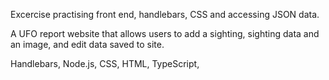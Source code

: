 Excercise practising front end, handlebars, CSS and accessing JSON data. 

A UFO report website that allows users to add a sighting, sighting data and an image, and edit data saved to site. 

Handlebars, Node.js, CSS, HTML, TypeScript, 
